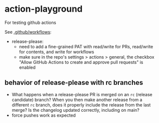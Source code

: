 # action-playground

For testing github actions

See [.github/workflows](.github/workflows):

* release-please: 
  * need to add a fine-grained PAT with read/write for PRs, read/write for contents, and write for workflows
  * make sure in the repo's settings > actions > general, the checkbox "Allow GitHub Actions to create and approve pull requests" is enabled

## behavior of release-please with rc branches

* What happens when a release-please PR is merged on an `rc` (release candidate) branch? When you then make another release from a different `rc` branch, does it properly include the release from the last merge? Is the changelog updated correctly, including on main?
* force pushes work as expected

